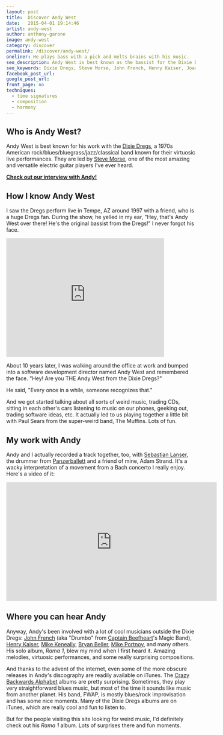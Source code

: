 ```yaml
---
layout: post
title:  Discover Andy West
date:   2015-04-01 19:14:46
artist: andy-west
author: anthony-garone
image: andy-west
category: discover
permalink: /discover/andy-west/
oneliner: He plays bass with a pick and melts brains with his music.
seo_description: Andy West is best known as the bassist for the Dixie Dregs, a band he started with Steve Morse.
seo_keywords: Dixie Dregs, Steve Morse, John French, Henry Kaiser, Joaquin Lievano, Hilary Jones, Geoff Gould, Crazy Backwards Alphabet, Mike Keneally
facebook_post_url:
google_post_url:
front_page: no
techniques:
  - time signatures
  - composition
  - harmony
---
```

## Who is Andy West?

Andy West is best known for his work with the [Dixie Dregs](http://en.wikipedia.org/wiki/Dixie_Dregs), a 1970s American rock/blues/bluegrass/jazz/classical band known for their virtuosic live performances. They are led by [Steve Morse](http://en.wikipedia.org/wiki/Steve_Morse), one of the most amazing and versatile electric guitar players I've ever heard.

**[<i class="fa fa-youtube-play"></i> Check out our interview with Andy!](/interview/andy-west)**

## How I know Andy West

I saw the Dregs perform live in Tempe, AZ around 1997 with a friend, who is a huge Dregs fan. During the show, he yelled in my ear, "Hey, that's Andy West over there! He's the original bassist from the Dregs!" I never forgot his face.

<div class="video-wrapper">
<iframe width="420" height="315" src="https://www.youtube.com/embed/DOlxUqXDEHA?rel=0" frameborder="0" allowfullscreen=""></iframe>
</div>

About 10 years later, I was walking around the office at work and bumped into a software development director named Andy West and remembered the face. "Hey! Are you THE Andy West from the Dixie Dregs?"

He said, "Every once in a while, someone recognizes that."

And we got started talking about all sorts of weird music, trading CDs, sitting in each other's cars listening to music on our phones, geeking out, trading software ideas, etc. It actually led to us playing together a little bit with Paul Sears from the super-weird band, The Muffins. Lots of fun.

## My work with Andy

Andy and I actually recorded a track together, too, with [Sebastian Lanser](http://sebastianlanser.com), the drummer from [Panzerballett](/discover/panzerballett) and a friend of mine, Adam Strand. It's a wacky interpretation of a movement from a Bach concerto I really enjoy. Here's a video of it:

<div class="video-wrapper">
<iframe width="560" height="315" src="https://www.youtube.com/embed/zfzdqpEhipM?rel=0" frameborder="0" allowfullscreen></iframe>
</div>

## Where you can hear Andy

Anyway, Andy's been involved with a lot of cool musicians outside the Dixie Dregs: [John French](http://en.wikipedia.org/wiki/John_French_(musician)) (aka "Drumbo" from [Captain Beefheart](/discover/captain-beefheart)'s Magic Band), [Henry Kaiser](http://en.wikipedia.org/wiki/Henry_Kaiser_(musician)), [Mike Keneally](/discover/mike-keneally), [Bryan Beller](https://en.wikipedia.org/wiki/Bryan_Beller), [Mike Portnoy](http://en.wikipedia.org/wiki/Mike_Portnoy), and many others. His solo album, *Rama 1*, blew my mind when I first heard it. Amazing melodies, virtuosic performances, and some really surprising compositions.

And thanks to the advent of the internet, even some of the more obscure releases in Andy's discography are readily available on iTunes. The [Crazy Backwards Alphabet](https://en.wikipedia.org/wiki/Crazy_Backwards_Alphabet) albums are pretty surprising. Sometimes, they play very straightforward blues music, but most of the time it sounds like music from another planet. His band, FWAP, is mostly blues/rock improvisation and has some nice moments. Many of the Dixie Dregs albums are on iTunes, which are really cool and fun to listen to.

But for the people visiting this site looking for weird music, I'd definitely check out his *Rama 1* album. Lots of surprises there and fun moments.

